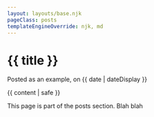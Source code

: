 ```yaml
---
layout: layouts/base.njk
pageClass: posts
templateEngineOverride: njk, md
---
```


<h1>{{ title }}</h1>
<p class="date">
  Posted as an example, on <time datetime="{{ date }}">{{ date | dateDisplay }}</time>
</p>
<main>
  {{ content | safe }}
  <div class="footnote">
    <p>
      This page is part of the posts section. Blah blah
    </p>
  </div>
</main>
